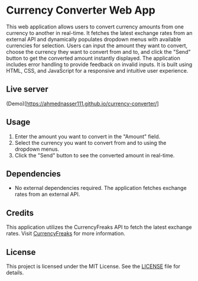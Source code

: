 # Currency Converter Web App

This web application allows users to convert currency amounts from one currency to another in real-time. It fetches the latest exchange rates from an external API and dynamically populates dropdown menus with available currencies for selection. Users can input the amount they want to convert, choose the currency they want to convert from and to, and click the "Send" button to get the converted amount instantly displayed. The application includes error handling to provide feedback on invalid inputs. It is built using HTML, CSS, and JavaScript for a responsive and intuitive user experience.

## Live server
(Demo)[https://ahmednasser111.github.io/currency-converter/]
## Usage

1. Enter the amount you want to convert in the "Amount" field.
2. Select the currency you want to convert from and to using the dropdown menus.
3. Click the "Send" button to see the converted amount in real-time.

## Dependencies

- No external dependencies required. The application fetches exchange rates from an external API.

## Credits

This application utilizes the CurrencyFreaks API to fetch the latest exchange rates. Visit [CurrencyFreaks](https://currencyfreaks.com/) for more information.

## License

This project is licensed under the MIT License. See the [LICENSE](LICENSE) file for details.
